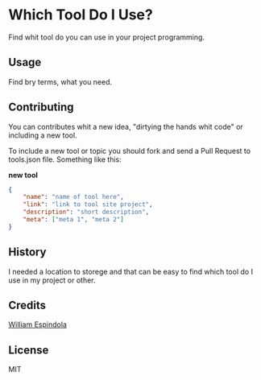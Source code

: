 # Which Tool Do I Use?

Find whit tool do you can use in your project programming.

## Usage

Find bry terms, what you need.

## Contributing

You can contributes whit a new idea, "dirtying the hands whit code" or including a new tool.  

To include a new tool or topic you should fork and send a Pull Request to tools.json file. 
Something like this:

**new tool**

```json
{
    "name": "name of tool here",
    "link": "link to tool site project",
    "description": "short description",
    "meta": ["meta 1", "meta 2"]
}
```

## History

I needed a location to storege and that can be easy to find which tool do
I use in my project or other.

## Credits

[William Espindola](https://github.com/williamespindola)

## License

MIT
